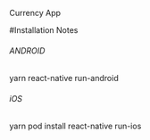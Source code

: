 Currency App


#Installation Notes

###### ANDROID

yarn 
react-native run-android


###### iOS
yarn 
pod install
react-native run-ios

